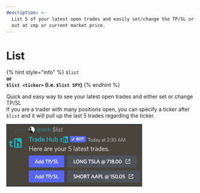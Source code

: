 ```yaml
---
description: >-
  List 5 of your latest open trades and easily set/change the TP/SL or close it
  out at cmp or current market price.
---
```


# List

{% hint style="info" %}
`$list`\
**or**\
**`$list <ticker>` (I.e. `$list SPY`)**
{% endhint %}

Quick and easy way to see your latest open trades and either set or change TP/SL\
If you are a trader with many positions open, you can specify a ticker after `$list` and it will pull up the last 5 trades regarding the ticker.

![](<../.gitbook/assets/image (31).png>)
